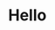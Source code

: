 <!DOCTYPE html>
<html>
  <head>
    <script language="javascript">
    window.location = "http://120.77.221.225:8082/trackIndex.htm";
    </script>
</head>
<body>
<h1>Hello </h1>
  
</body>
</html>
